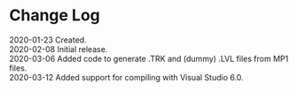 # Change Log #

2020-01-23 Created.<br>
2020-02-08 Initial release.<br>
2020-03-06 Added code to generate .TRK and (dummy) .LVL files from MP1 files.<br>
2020-03-12 Added support for compiling with Visual Studio 6.0.<br>
